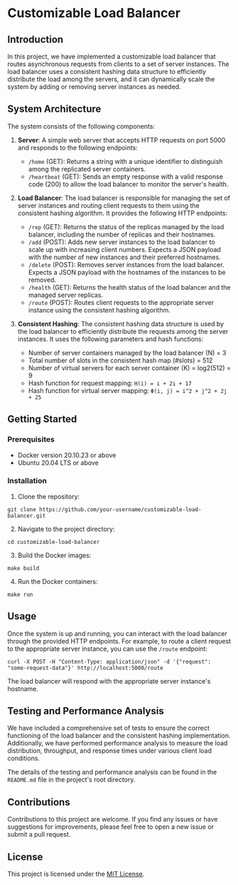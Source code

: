 # Customizable Load Balancer

## Introduction
In this project, we have implemented a customizable load balancer that routes asynchronous requests from clients to a set of server instances. The load balancer uses a consistent hashing data structure to efficiently distribute the load among the servers, and it can dynamically scale the system by adding or removing server instances as needed.

## System Architecture
The system consists of the following components:

1. **Server**: A simple web server that accepts HTTP requests on port 5000 and responds to the following endpoints:
   - `/home` (GET): Returns a string with a unique identifier to distinguish among the replicated server containers.
   - `/heartbeat` (GET): Sends an empty response with a valid response code (200) to allow the load balancer to monitor the server's health.

2. **Load Balancer**: The load balancer is responsible for managing the set of server instances and routing client requests to them using the consistent hashing algorithm. It provides the following HTTP endpoints:
   - `/rep` (GET): Returns the status of the replicas managed by the load balancer, including the number of replicas and their hostnames.
   - `/add` (POST): Adds new server instances to the load balancer to scale up with increasing client numbers. Expects a JSON payload with the number of new instances and their preferred hostnames.
   - `/delete` (POST): Removes server instances from the load balancer. Expects a JSON payload with the hostnames of the instances to be removed.
   - `/health` (GET): Returns the health status of the load balancer and the managed server replicas.
   - `/route` (POST): Routes client requests to the appropriate server instance using the consistent hashing algorithm.

3. **Consistent Hashing**: The consistent hashing data structure is used by the load balancer to efficiently distribute the requests among the server instances. It uses the following parameters and hash functions:
   - Number of server containers managed by the load balancer (N) = 3
   - Total number of slots in the consistent hash map (#slots) = 512
   - Number of virtual servers for each server container (K) = log2(512) = 9
   - Hash function for request mapping: `H(i) = i + 2i + 17`
   - Hash function for virtual server mapping: `Φ(i, j) = i^2 + j^2 + 2j + 25`

## Getting Started

### Prerequisites
- Docker version 20.10.23 or above
- Ubuntu 20.04 LTS or above

### Installation
1. Clone the repository:
```
git clone https://github.com/your-username/customizable-load-balancer.git
```
2. Navigate to the project directory:
```
cd customizable-load-balancer
```
3. Build the Docker images:
```
make build
```
4. Run the Docker containers:
```
make run
```

## Usage
Once the system is up and running, you can interact with the load balancer through the provided HTTP endpoints. For example, to route a client request to the appropriate server instance, you can use the `/route` endpoint:

```
curl -X POST -H "Content-Type: application/json" -d '{"request": "some-request-data"}' http://localhost:5000/route
```

The load balancer will respond with the appropriate server instance's hostname.

## Testing and Performance Analysis
We have included a comprehensive set of tests to ensure the correct functioning of the load balancer and the consistent hashing implementation. Additionally, we have performed performance analysis to measure the load distribution, throughput, and response times under various client load conditions.

The details of the testing and performance analysis can be found in the `README.md` file in the project's root directory.

## Contributions
Contributions to this project are welcome. If you find any issues or have suggestions for improvements, please feel free to open a new issue or submit a pull request.

## License
This project is licensed under the [MIT License](LICENSE).
